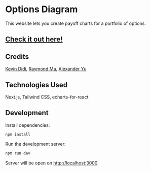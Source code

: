 # Options Diagram

This website lets you create payoff charts for a portfolio of options.

## [Check it out here!](https://github.com/ma-ray/options-diagram)

## Credits

[Kevin Didi](https://github.com/KevinADidi), [Raymond Ma](https://github.com/ma-ray), [Alexander Yu](https://github.com/AlexanderKYu)

## Technologies Used

Next.js, Tailwind CSS, echarts-for-react

## Development

Install dependencies:

```
npm install
```

Run the development server:

```bash
npm run dev
```

Server will be open on [http://localhost:3000](http://localhost:3000).
